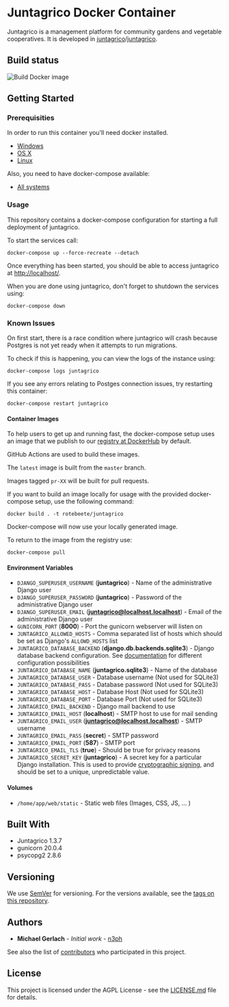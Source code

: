 # Juntagrico Docker Container

Juntagrico is a management platform for community gardens and vegetable cooperatives. It is developed in [juntagrico](https://github.com/juntagrico)/[juntagrico](https://github.com/juntagrico/juntagrico).

## Build status

![Build Docker image](https://github.com/Rote-Beete/juntagrico-docker/workflows/Build%20Docker%20image/badge.svg)

## Getting Started

### Prerequisities

In order to run this container you'll need docker installed.

* [Windows](https://docs.docker.com/windows/started)
* [OS X](https://docs.docker.com/mac/started/)
* [Linux](https://docs.docker.com/linux/started/)

Also, you need to have docker-compose available:

* [All systems](https://docs.docker.com/compose/install/)

### Usage

This repository contains a docker-compose configuration for starting a full
deployment of juntagrico.

To start the services call:

```console
docker-compose up --force-recreate --detach
```

Once everything has been started, you should be able to access juntagrico at
<http://localhost/>.

When you are done using juntagrico, don't forget to shutdown the services using:

```console
docker-compose down
```

### Known Issues

On first start, there is a race condition where juntagrico will crash
because Postgres is not yet ready when it attempts to run migrations.

To check if this is happening, you can view the logs of the instance using:

```console
docker-compose logs juntagrico
```

If you see any errors relating to Postges connection issues, try restarting
this container:

```console
docker-compose restart juntagrico
```

#### Container Images

To help users to get up and running fast, the docker-compose setup uses
an image that we publish to our [registry at DockerHub](https://hub.docker.com/r/rotebeete/juntagrico)
by default.

GitHub Actions are used to build these images.

The `latest` image is built from the `master` branch.

Images tagged `pr-XX` will be built for pull requests.

If you want to build an image locally for usage with the provided docker-compose
setup, use the following command:

```shell
docker build . -t rotebeete/juntagrico
```

Docker-compose will now use your locally generated image.

To return to the image from the registry use:

```shell
docker-compose pull
```

#### Environment Variables

* `DJANGO_SUPERUSER_USERNAME` (**juntagrico**) - Name of the administrative Django user
* `DJANGO_SUPERUSER_PASSWORD` (**juntagrico**) - Password of the administrative Django user
* `DJANGO_SUPERUSER_EMAIL` (**juntagrico@localhost.localhost**) - Email of the administrative Django user
* `GUNICORN_PORT` (**8000**) - Port the gunicorn webserver will listen on
* `JUNTAGRICO_ALLOWED_HOSTS` - Comma separated list of hosts which should be set as Django's `ALLOWD_HOSTS` list
* `JUNTAGRICO_DATABASE_BACKEND` (**django.db.backends.sqlite3**) - Django database backend configuration. See [documentation](https://docs.djangoproject.com/en/3.1/ref/databases/) for different configuration possibilities
* `JUNTAGRICO_DATABASE_NAME` (**juntagrico.sqlite3**) - Name of the database
* `JUNTAGRICO_DATABASE_USER` - Database username (Not used for SQLite3)
* `JUNTAGRICO_DATABASE_PASS` - Database password (Not used for SQLite3)
* `JUNTAGRICO_DATABASE_HOST` - Database Host (Not used for SQLite3)
* `JUNTAGRICO_DATABASE_PORT` - Database Port (Not used for SQLite3)
* `JUNTAGRICO_EMAIL_BACKEND` - Django mail backend to use
* `JUNTAGRICO_EMAIL_HOST` (**localhost**) - SMTP host to use for mail sending
* `JUNTAGRICO_EMAIL_USER` (**juntagrico@localhost.localhost**) - SMTP username
* `JUNTAGRICO_EMAIL_PASS` (**secret**) - SMTP password
* `JUNTAGRICO_EMAIL_PORT` (**587**) - SMTP port
* `JUNTAGRICO_EMAIL_TLS` (**true**) - Should be true for privacy reasons
* `JUNTAGRICO_SECRET_KEY` (**juntagrico**) - A secret key for a particular Django installation. This is used to provide [cryptographic signing](https://docs.djangoproject.com/en/3.1/topics/signing/), and should be set to a unique, unpredictable value.

#### Volumes

* `/home/app/web/static` - Static web files (Images, CSS, JS, ... )

## Built With

* Juntagrico 1.3.7
* gunicorn 20.0.4
* psycopg2 2.8.6

## Versioning

We use [SemVer](http://semver.org/) for versioning. For the versions available, see the
[tags on this repository](https://github.com/Rote-Beete/juntagrico-docker/tags).

## Authors

* **Michael Gerlach** - *Initial work* - [n3ph](https://github.com/n3ph)

See also the list of [contributors](https://github.com/Rote-Beete/juntagrico-docker/contributors) who
participated in this project.

## License

This project is licensed under the AGPL License - see the [LICENSE.md](LICENSE.md) file for details.
